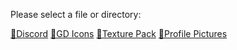 Please select a file or directory:

[📁Discord](https://reper2.github.io/Downloadable-Files/md/Discord/discord)
[📁GD Icons](https://reper2.github.io/Downloadable-Files/md/GD%20Icons/gd-icons)
[📁Texture Pack](https://reper2.github.io/Downloadable-Files/md/Texture%20Pack/texture-pack)
[📁Profile Pictures](https://reper2.github.io/Downloadable-Files/md/pfp/pfp)

